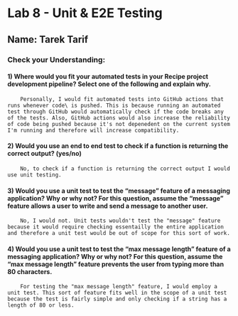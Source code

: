 # Lab 8 - Unit & E2E Testing
## Name: Tarek Tarif
### Check your Understanding:

#### 1) Where would you fit your automated tests in your Recipe project development pipeline? Select one of the following and explain why.
```
    Personally, I would fit automated tests into GitHub actions that runs whenever code\ is pushed. This is because running an automated test through GitHub would automatically check if the code breaks any of the tests. Also, GitHub actions would also increase the reliability of code being pushed because it's not depenedent on the current system I'm running and therefore will increase compatibility.

```
#### 2) Would you use an end to end test to check if a function is returning the correct output? (yes/no)
```
    No, to check if a function is returning the correct output I would use unit testing.
```

#### 3) Would you use a unit test to test the “message” feature of a messaging application? Why or why not? For this question, assume the “message” feature allows a user to write and send a message to another user.
```
    No, I would not. Unit tests wouldn't test the "message" feature because it would require checking essentailly the entire application and therefore a unit test would be out of scope for this sort of work.
```

#### 4) Would you use a unit test to test the “max message length” feature of a messaging application? Why or why not? For this question, assume the “max message length” feature prevents the user from typing more than 80 characters.
```
    For testing the "max message length" feature, I would employ a unit test. This sort of feature fits well in the scope of a unit test because the test is fairly simple and only checking if a string has a length of 80 or less.
```